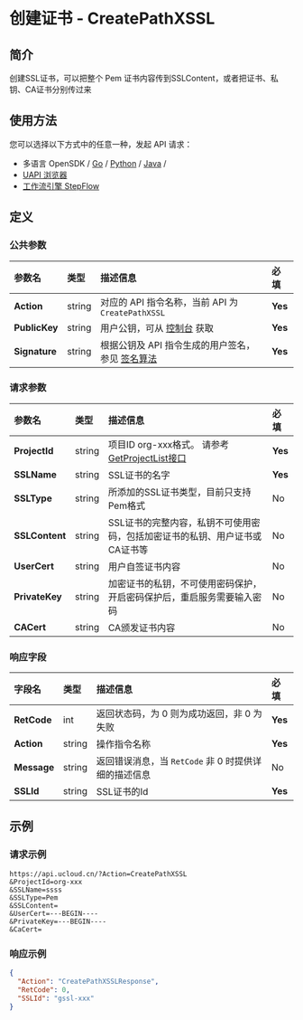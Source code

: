 # 创建证书 - CreatePathXSSL

## 简介

创建SSL证书，可以把整个 Pem 证书内容传到SSLContent，或者把证书、私钥、CA证书分别传过来






## 使用方法

您可以选择以下方式中的任意一种，发起 API 请求：
- 多语言 OpenSDK / [Go](https://github.com/ucloud/ucloud-sdk-go) / [Python](https://github.com/ucloud/ucloud-sdk-python3) / [Java](https://github.com/ucloud/ucloud-sdk-java) /
- [UAPI 浏览器](https://console.ucloud.cn/uapi/detail?id=CreatePathXSSL)
- [工作流引擎 StepFlow](https://console.ucloud.cn/stepflow/manage/)


## 定义

### 公共参数

| 参数名 | 类型 | 描述信息 | 必填 |
|:---|:---|:---|:---|
| **Action**     | string  | 对应的 API 指令名称，当前 API 为 `CreatePathXSSL`                        | **Yes** |
| **PublicKey**  | string  | 用户公钥，可从 [控制台](https://console.ucloud.cn/uapi/apikey) 获取                                             | **Yes** |
| **Signature**  | string  | 根据公钥及 API 指令生成的用户签名，参见 [签名算法](api/summary/signature.md)  | **Yes** |

### 请求参数

| 参数名 | 类型 | 描述信息 | 必填 |
|:---|:---|:---|:---|
| **ProjectId** | string | 项目ID org-xxx格式。 请参考[GetProjectList接口](api/summary/get_project_list) |**Yes**|
| **SSLName** | string | SSL证书的名字 |**Yes**|
| **SSLType** | string | 所添加的SSL证书类型，目前只支持Pem格式 |No|
| **SSLContent** | string | SSL证书的完整内容，私钥不可使用密码，包括加密证书的私钥、用户证书或CA证书等 |No|
| **UserCert** | string | 用户自签证书内容 |No|
| **PrivateKey** | string | 加密证书的私钥，不可使用密码保护，开启密码保护后，重启服务需要输入密码 |No|
| **CACert** | string | CA颁发证书内容 |No|

### 响应字段

| 字段名 | 类型 | 描述信息 | 必填 |
|:---|:---|:---|:---|
| **RetCode** | int | 返回状态码，为 0 则为成功返回，非 0 为失败 |**Yes**|
| **Action** | string | 操作指令名称 |**Yes**|
| **Message** | string | 返回错误消息，当 `RetCode` 非 0 时提供详细的描述信息 |No|
| **SSLId** | string | SSL证书的Id |**Yes**|




## 示例

### 请求示例
    
```
https://api.ucloud.cn/?Action=CreatePathXSSL
&ProjectId=org-xxx
&SSLName=ssss
&SSLType=Pem
&SSLContent=
&UserCert=---BEGIN----
&PrivateKey=---BEGIN----
&CaCert=
```

### 响应示例
    
```json
{
  "Action": "CreatePathXSSLResponse",
  "RetCode": 0,
  "SSLId": "gssl-xxx"
}
```





